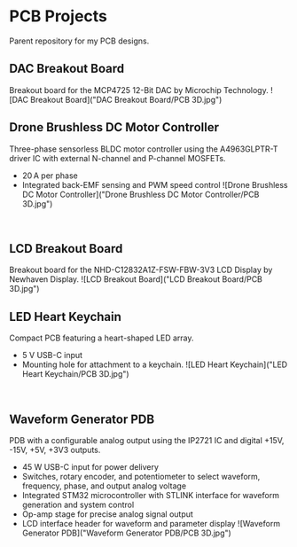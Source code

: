 # PCB Projects
Parent repository for my PCB designs.
<br>

## DAC Breakout Board
Breakout board for the MCP4725 12-Bit DAC by Microchip Technology.
![DAC Breakout Board]("DAC Breakout Board/PCB 3D.jpg")
<br>

## Drone Brushless DC Motor Controller
Three-phase sensorless BLDC motor controller using the A4963GLPTR-T driver IC with external N-channel and P-channel MOSFETs. 
- 20 A per phase
- Integrated back-EMF sensing and PWM speed control
![Drone Brushless DC Motor Controller]("Drone Brushless DC Motor Controller/PCB 3D.jpg")
<br>

## LCD Breakout Board
Breakout board for the NHD-C12832A1Z-FSW-FBW-3V3 LCD Display by Newhaven Display.
![LCD Breakout Board]("LCD Breakout Board/PCB 3D.jpg")
<br>

## LED Heart Keychain
Compact PCB featuring a heart-shaped LED array.
- 5 V USB-C input
- Mounting hole for attachment to a keychain.
![LED Heart Keychain]("LED Heart Keychain/PCB 3D.jpg")
<br>

## Waveform Generator PDB
PDB with a configurable analog output using the IP2721 IC and digital +15V, -15V, +5V, +3V3 outputs.
- 45 W USB-C input for power delivery
- Switches, rotary encoder, and potentiometer to select waveform, frequency, phase, and output analog voltage
- Integrated STM32 microcontroller with STLINK interface for waveform generation and system control
- Op-amp stage for precise analog signal output
- LCD interface header for waveform and parameter display
![Waveform Generator PDB]("Waveform Generator PDB/PCB 3D.jpg")